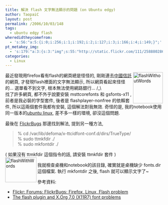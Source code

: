 ```yaml
---
title: 解決 flash 文字無法顯示的問題 (on Ubuntu edgy)
author: TaopaiC
layout: post
permalink: /2006/10/03/148
tags:
  - ubuntu edgy flash
wheredidtheycomefrom:
  - 's:56:"a:5:{i:0;i:256;i:1;i:192;i:2;i:127;i:3;i:166;i:4;i:149;}";'
pt_metakey_img:
  - 's:179:"a:3:{s:3:"img";s:55:"http://static.flickr.com/111/258880286_7b76176b1b_t.jpg";s:3:"alt";s:17:"flashWithoutWords";s:3:"url";s:47:"http://www.flickr.com/photos/taopaic/258880286/";}";'
categories:
  - Linux
---
```

[<img src="http://static.flickr.com/111/258880286_7b76176b1b_t.jpg" title="flashWithoutWords" alt="flashWithoutWords" align="right" height="100" width="95" />][1]最近發現用firefox看有flash的網頁總是怪怪的, 剛剛連去<a href="http://www.chinatrust.com.tw/" target="_blank">中國信託</a>的網頁, 才發現flash裡面的文字無法顯示, 所以網頁看起來怪怪的&#8230; 選單看不到文字, 根本無法使用網路銀行&#8230; /_\  
找了許多網頁, 都不外乎說要安裝 msttcorefonts 和 gsfonts-x11 , 前者是我必裝的字型套件, 後者是 flashplayer-nonfree 的依賴套件, 所以這兩個套件我都有安裝, 這個解法對我無效. 奇怪的是, 我的notebook使用同一版本的<a href="http://www.ubuntu.com/" target="_blank">ubuntu linux</a>, 差不多一樣的環境, 卻沒這個問題.

最後在 <a href="http://www.flickr.com/forums/bugs/2589" target="_blank">FlickrBugs</a> 那邊找到解法, 提到另一種方法,

> % cd /var/lib/defoma/x-ttcidfont-conf.d/dirs/TrueType/  
> % sudo ttmkfdir ./  
> % sudo mkfontdir ./

( 如果沒有 ttmkfdir 這個指令的話, 請安裝 ttmkfdir 套件 )  
[<img src="http://static.flickr.com/112/258881375_00d58e6e05_t.jpg" title="flashWithWords" alt="flashWithWords" align="left" height="80" width="100" />][2]

我就檢查桌機和notebook的該目錄, 確實就是桌機缺少 fonts.dir 這個檔案. 執行 mkfontdir 之後, flash 就可以顯示文字了~

參考資料:

*   <a href="http://www.flickr.com/forums/bugs/2589" target="_blank">Flickr: Forums: FlickrBugs: Firefox, Linux, Flash problem</a>
*   <a href="http://linux.inet.hr/flash_plugin_on_x11r7.html" target="_blank">The flash plugin and X.Org 7.0 (X11R7) font problems</a>

 [1]: http://www.flickr.com/photos/taopaic/258880286/ "Photo Sharing"
 [2]: http://www.flickr.com/photos/taopaic/258881375/ "Photo Sharing"